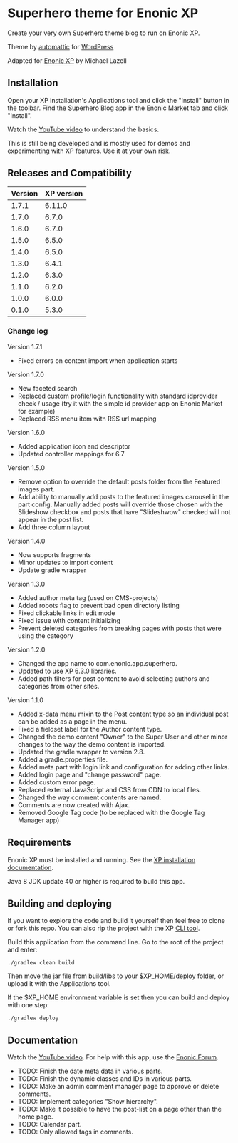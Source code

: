 # Superhero theme for Enonic XP

Create your very own Superhero theme blog to run on Enonic XP.

Theme by [automattic](https://profiles.wordpress.org/automattic/) for [WordPress](https://wordpress.com/themes/)

Adapted for [Enonic XP](https://github.com/enonic/xp) by Michael Lazell

## Installation

Open your XP installation's Applications tool and click the "Install" button in the toolbar. Find 
the Superhero Blog app in the Enonic Market tab and click "Install". 

Watch the [YouTube video](https://www.youtube.com/watch?v=YBOghlzIHDg) to understand the basics. 

This is still being developed and is mostly used for demos and experimenting with XP features. Use it at your own risk.

## Releases and Compatibility


| Version        | XP version |
| ------------- | ------------- |
| 1.7.1 | 6.11.0 |
| 1.7.0 | 6.7.0 |
| 1.6.0 | 6.7.0 |
| 1.5.0 | 6.5.0 |
| 1.4.0 | 6.5.0 |
| 1.3.0 | 6.4.1 |
| 1.2.0 | 6.3.0 |
| 1.1.0 | 6.2.0 |
| 1.0.0 | 6.0.0 |
| 0.1.0 | 5.3.0 |

### Change log

Version 1.7.1

* Fixed errors on content import when application starts

Version 1.7.0

* New faceted search
* Replaced custom profile/login functionality with standard idprovider check / usage (try it with the simple id provider app on Enonic Market for example)
* Replaced RSS menu item with RSS url mapping

Version 1.6.0

* Added application icon and descriptor
* Updated controller mappings for 6.7

Version 1.5.0

* Remove option to override the default posts folder from the Featured images part.
* Add ability to manually add posts to the featured images carousel in the part config. Manually added posts will override those chosen with the Slideshow checkbox and posts that have "Slideshwow" checked will not appear in the post list.
* Add three column layout

Version 1.4.0

* Now supports fragments
* Minor updates to import content
* Update gradle wrapper

Version 1.3.0

* Added author meta tag (used on CMS-projects)
* Added robots flag to prevent bad open directory listing
* Fixed clickable links in edit mode
* Fixed issue with content initializing
* Prevent deleted categories from breaking pages with posts that were using the category

Version 1.2.0

* Changed the app name to com.enonic.app.superhero. 
* Updated to use XP 6.3.0 libraries.
* Added path filters for post content to avoid selecting authors and categories from other sites.

Version 1.1.0

* Added x-data menu mixin to the Post content type so an individual post can be added as a page in the menu.
* Fixed a fieldset label for the Author content type.
* Changed the demo content "Owner" to the Super User and other minor changes to the way the demo content is imported. 
* Updated the gradle wrapper to version 2.8.
* Added a gradle.properties file.
* Added meta part with login link and configuration for adding other links.
* Added login page and "change password" page.
* Added custom error page.
* Replaced external JavaScript and CSS from CDN to local files. 
* Changed the way comment contents are named.
* Comments are now created with Ajax.
* Removed Google Tag code (to be replaced with the Google Tag Manager app)


## Requirements

Enonic XP must be installed and running. See the [XP installation documentation](http://xp.readthedocs.org/en/stable/getstarted/index.html).

Java 8 JDK update 40 or higher is required to build this app.

## Building and deploying

If you want to explore the code and build it yourself then feel free to clone or fork this repo. You can also rip the project with 
the XP [CLI tool](http://xp.readthedocs.org/en/stable/reference/toolbox/init-project.html).

Build this application from the command line. Go to the root of the project and enter:

    ./gradlew clean build

Then move the jar file from build/libs to your $XP_HOME/deploy folder, or upload it with the Applications tool. 

If the $XP_HOME environment variable is set then you can build and deploy with one step:

    ./gradlew deploy

## Documentation

Watch the [YouTube video](https://www.youtube.com/watch?v=YBOghlzIHDg). For help with this app, use the [Enonic Forum](https://discuss.enonic.com/).

* TODO: Finish the date meta data in various parts.
* TODO: Finish the dynamic classes and IDs in various parts.
* TODO: Make an admin comment manager page to approve or delete comments.
* TODO: Implement categories "Show hierarchy".
* TODO: Make it possible to have the post-list on a page other than the home page.
* TODO: Calendar part.
* TODO: Only allowed tags in comments.
